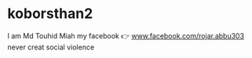 # koborsthan2
I am Md Touhid Miah 
my facebook 👉 www.facebook.com/rojar.abbu303
never creat social violence

